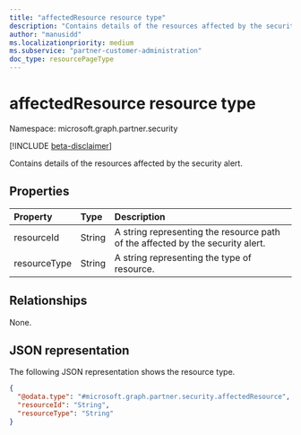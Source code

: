 ```yaml
---
title: "affectedResource resource type"
description: "Contains details of the resources affected by the security alert."
author: "manusidd"
ms.localizationpriority: medium
ms.subservice: "partner-customer-administration"
doc_type: resourcePageType
---
```


# affectedResource resource type

Namespace: microsoft.graph.partner.security

[!INCLUDE [beta-disclaimer](../../includes/beta-disclaimer.md)]

Contains details of the resources affected by the security alert.

## Properties
|Property|Type|Description|
|:---|:---|:---|
|resourceId|String|A string representing the resource path of the affected by the security alert.|
|resourceType|String|A string representing the type of resource.|

## Relationships
None.

## JSON representation
The following JSON representation shows the resource type.
<!-- {
  "blockType": "resource",
  "@odata.type": "microsoft.graph.partner.security.affectedResource"
}
-->
``` json
{
  "@odata.type": "#microsoft.graph.partner.security.affectedResource",
  "resourceId": "String",
  "resourceType": "String"
}
```

